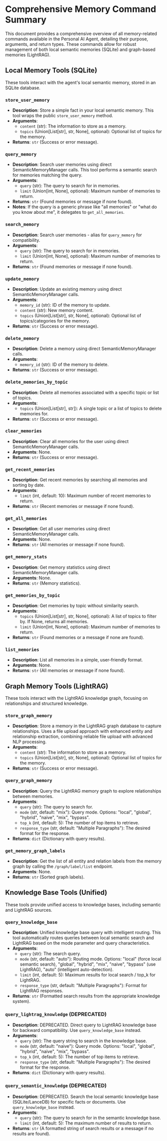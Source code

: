 # Comprehensive Memory Command Summary

This document provides a comprehensive overview of all memory-related commands available in the Personal AI Agent, detailing their purpose, arguments, and return types. These commands allow for robust management of both local semantic memories (SQLite) and graph-based memories (LightRAG).

## Local Memory Tools (SQLite)

These tools interact with the agent's local semantic memory, stored in an SQLite database.

### `store_user_memory`
*   **Description**: Store a simple fact in your local semantic memory. This tool wraps the public `store_user_memory` method.
*   **Arguments**:
    *   `content` (str): The information to store as a memory.
    *   `topics` (Union[List[str], str, None], optional): Optional list of topics for the memory.
*   **Returns**: `str` (Success or error message).

### `query_memory`
*   **Description**: Search user memories using direct SemanticMemoryManager calls. This tool performs a semantic search for memories matching the query.
*   **Arguments**:
    *   `query` (str): The query to search for in memories.
    *   `limit` (Union[int, None], optional): Maximum number of memories to return.
*   **Returns**: `str` (Found memories or message if none found).
*   **Notes**: If the query is a generic phrase like "all memories" or "what do you know about me", it delegates to `get_all_memories`.

### `search_memory`
*   **Description**: Search user memories - alias for `query_memory` for compatibility.
*   **Arguments**:
    *   `query` (str): The query to search for in memories.
    *   `limit` (Union[int, None], optional): Maximum number of memories to return.
*   **Returns**: `str` (Found memories or message if none found).

### `update_memory`
*   **Description**: Update an existing memory using direct SemanticMemoryManager calls.
*   **Arguments**:
    *   `memory_id` (str): ID of the memory to update.
    *   `content` (str): New memory content.
    *   `topics` (Union[List[str], str, None], optional): Optional list of topics/categories for the memory.
*   **Returns**: `str` (Success or error message).

### `delete_memory`
*   **Description**: Delete a memory using direct SemanticMemoryManager calls.
*   **Arguments**:
    *   `memory_id` (str): ID of the memory to delete.
*   **Returns**: `str` (Success or error message).

### `delete_memories_by_topic`
*   **Description**: Delete all memories associated with a specific topic or list of topics.
*   **Arguments**:
    *   `topics` (Union[List[str], str]): A single topic or a list of topics to delete memories for.
*   **Returns**: `str` (Success or error message).

### `clear_memories`
*   **Description**: Clear all memories for the user using direct SemanticMemoryManager calls.
*   **Arguments**: None.
*   **Returns**: `str` (Success or error message).

### `get_recent_memories`
*   **Description**: Get recent memories by searching all memories and sorting by date.
*   **Arguments**:
    *   `limit` (int, default: 10): Maximum number of recent memories to return.
*   **Returns**: `str` (Recent memories or message if none found).

### `get_all_memories`
*   **Description**: Get all user memories using direct SemanticMemoryManager calls.
*   **Arguments**: None.
*   **Returns**: `str` (All memories or message if none found).

### `get_memory_stats`
*   **Description**: Get memory statistics using direct SemanticMemoryManager calls.
*   **Arguments**: None.
*   **Returns**: `str` (Memory statistics).

### `get_memories_by_topic`
*   **Description**: Get memories by topic without similarity search.
*   **Arguments**:
    *   `topics` (Union[List[str], str, None], optional): A list of topics to filter by. If None, returns all memories.
    *   `limit` (Union[int, None], optional): Maximum number of memories to return.
*   **Returns**: `str` (Found memories or a message if none are found).

### `list_memories`
*   **Description**: List all memories in a simple, user-friendly format.
*   **Arguments**: None.
*   **Returns**: `str` (All memories or message if none found).

## Graph Memory Tools (LightRAG)

These tools interact with the LightRAG knowledge graph, focusing on relationships and structured knowledge.

### `store_graph_memory`
*   **Description**: Store a memory in the LightRAG graph database to capture relationships. Uses a file upload approach with enhanced entity and relationship extraction, combining reliable file upload with advanced NLP processing.
*   **Arguments**:
    *   `content` (str): The information to store as a memory.
    *   `topics` (Union[List[str], str, None], optional): Optional list of topics for the memory.
*   **Returns**: `str` (Success or error message).

### `query_graph_memory`
*   **Description**: Query the LightRAG memory graph to explore relationships between memories.
*   **Arguments**:
    *   `query` (str): The query to search for.
    *   `mode` (str, default: "mix"): Query mode. Options: "local", "global", "hybrid", "naive", "mix", "bypass".
    *   `top_k` (int, default: 5): The number of top items to retrieve.
    *   `response_type` (str, default: "Multiple Paragraphs"): The desired format for the response.
*   **Returns**: `dict` (Dictionary with query results).

### `get_memory_graph_labels`
*   **Description**: Get the list of all entity and relation labels from the memory graph by calling the `/graph/label/list` endpoint.
*   **Arguments**: None.
*   **Returns**: `str` (Sorted graph labels).

## Knowledge Base Tools (Unified)

These tools provide unified access to knowledge bases, including semantic and LightRAG sources.

### `query_knowledge_base`
*   **Description**: Unified knowledge base query with intelligent routing. This tool automatically routes queries between local semantic search and LightRAG based on the mode parameter and query characteristics.
*   **Arguments**:
    *   `query` (str): The search query.
    *   `mode` (str, default: "auto"): Routing mode. Options: "local" (force local semantic search), "global", "hybrid", "mix", "naive", "bypass" (use LightRAG), "auto" (intelligent auto-detection).
    *   `limit` (int, default: 5): Maximum results for local search / top_k for LightRAG.
    *   `response_type` (str, default: "Multiple Paragraphs"): Format for LightRAG responses.
*   **Returns**: `str` (Formatted search results from the appropriate knowledge system).

### `query_lightrag_knowledge` (DEPRECATED)
*   **Description**: DEPRECATED. Direct query to LightRAG knowledge base for backward compatibility. Use `query_knowledge_base` instead.
*   **Arguments**:
    *   `query` (str): The query string to search in the knowledge base.
    *   `mode` (str, default: "naive"): Query mode. Options: "local", "global", "hybrid", "naive", "mix", "bypass".
    *   `top_k` (int, default: 5): The number of top items to retrieve.
    *   `response_type` (str, default: "Multiple Paragraphs"): The desired format for the response.
*   **Returns**: `dict` (Dictionary with query results).

### `query_semantic_knowledge` (DEPRECATED)
*   **Description**: DEPRECATED. Search the local semantic knowledge base (SQLite/LanceDB) for specific facts or documents. Use `query_knowledge_base` instead.
*   **Arguments**:
    *   `query` (str): The query to search for in the semantic knowledge base.
    *   `limit` (int, default: 5): The maximum number of results to return.
*   **Returns**: `str` (A formatted string of search results or a message if no results are found).
